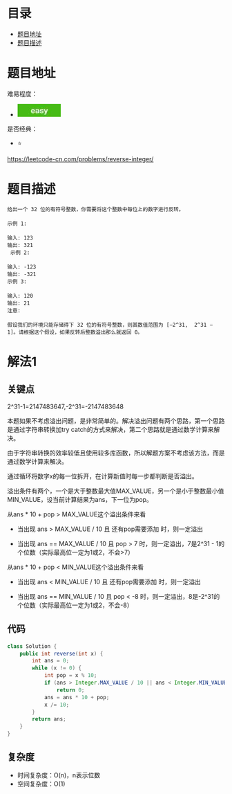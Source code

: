 # 目录
* [题目地址](#题目地址)
* [题目描述](#题目描述)



# 题目地址
难易程度：
- ![easy.jpg](../.images/easy.jpg)

是否经典：
- ⭐️

https://leetcode-cn.com/problems/reverse-integer/

# 题目描述
````text
给出一个 32 位的有符号整数，你需要将这个整数中每位上的数字进行反转。

示例 1:

输入: 123
输出: 321
 示例 2:

输入: -123
输出: -321
示例 3:

输入: 120
输出: 21
注意:

假设我们的环境只能存储得下 32 位的有符号整数，则其数值范围为 [−2^31,  2^31 − 1]。请根据这个假设，如果反转后整数溢出那么就返回 0。
````


# 解法1
## 关键点
2^31-1=2147483647,-2^31=-2147483648

本题如果不考虑溢出问题，是非常简单的。解决溢出问题有两个思路，第一个思路是通过字符串转换加try catch的方式来解决，第二个思路就是通过数学计算来解决。

由于字符串转换的效率较低且使用较多库函数，所以解题方案不考虑该方法，而是通过数学计算来解决。

通过循环将数字x的每一位拆开，在计算新值时每一步都判断是否溢出。

溢出条件有两个，一个是大于整数最大值MAX_VALUE，另一个是小于整数最小值MIN_VALUE，设当前计算结果为ans，下一位为pop。

从ans * 10 + pop > MAX_VALUE这个溢出条件来看

- 当出现 ans > MAX_VALUE / 10 且 还有pop需要添加 时，则一定溢出

- 当出现 ans == MAX_VALUE / 10 且 pop > 7 时，则一定溢出，7是2^31 - 1的个位数（实际最高位一定为1或2，不会>7）

从ans * 10 + pop < MIN_VALUE这个溢出条件来看

- 当出现 ans < MIN_VALUE / 10 且 还有pop需要添加 时，则一定溢出

- 当出现 ans == MIN_VALUE / 10 且 pop < -8 时，则一定溢出，8是-2^31的个位数（实际最高位一定为1或2，不会-8）


## 代码
```java
class Solution {
    public int reverse(int x) {
        int ans = 0;
        while (x != 0) {
            int pop = x % 10;
            if (ans > Integer.MAX_VALUE / 10 || ans < Integer.MIN_VALUE / 10)
                return 0;
            ans = ans * 10 + pop;
            x /= 10;
        }
        return ans;
    }
}
```


## 复杂度
- 时间复杂度：O(n)，n表示位数
- 空间复杂度：O(1)